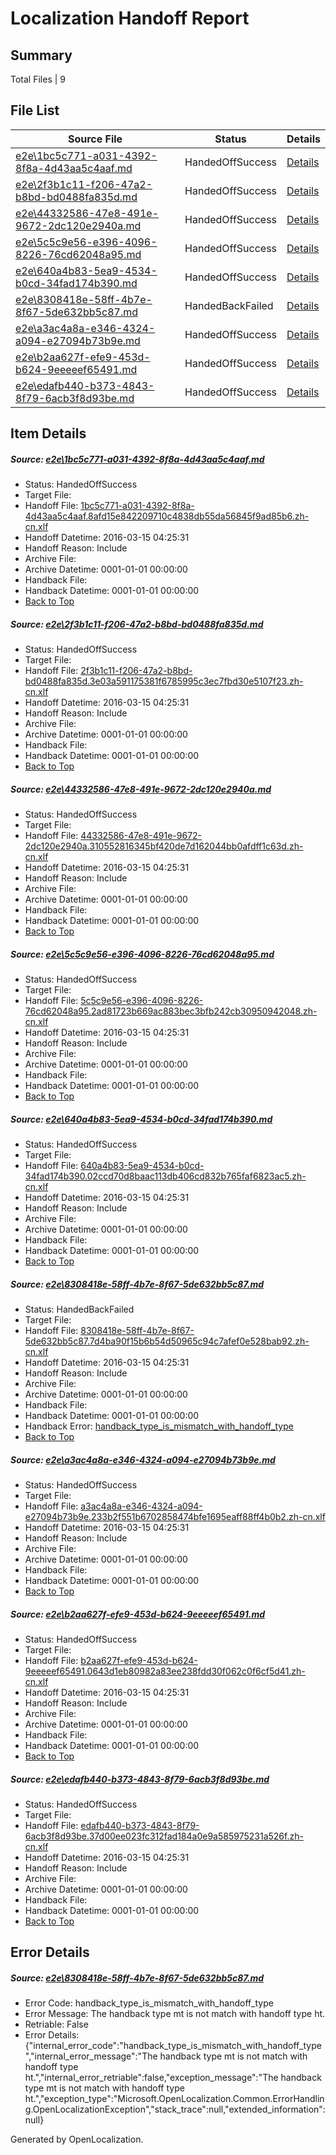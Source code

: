 # <a name='report-top'></a> Localization Handoff Report

## Summary
 Total Files | 9

## File List
 Source File | Status | Details 
 ----------- | ------ | ------- 
 [e2e\1bc5c771-a031-4392-8f8a-4d43aa5c4aaf.md](https://github.com/OpenLocalizationTest/oltest/blob/62bd7105821800d57d6cb66df537005e1426731c/e2e/1bc5c771-a031-4392-8f8a-4d43aa5c4aaf.md) | HandedOffSuccess | [Details](#58ee0fd256f9ddb60e5969e5e511396eee215e1f1)
 [e2e\2f3b1c11-f206-47a2-b8bd-bd0488fa835d.md](https://github.com/OpenLocalizationTest/oltest/blob/62bd7105821800d57d6cb66df537005e1426731c/e2e/2f3b1c11-f206-47a2-b8bd-bd0488fa835d.md) | HandedOffSuccess | [Details](#3399977744b0b679e97fe7019f939cd5a0f57c7a2)
 [e2e\44332586-47e8-491e-9672-2dc120e2940a.md](https://github.com/OpenLocalizationTest/oltest/blob/40ffced3f53bce64838537626454779e540d3b3d/e2e/44332586-47e8-491e-9672-2dc120e2940a.md) | HandedOffSuccess | [Details](#d3fa1bbfba2137c5221544ea32614048aa378a583)
 [e2e\5c5c9e56-e396-4096-8226-76cd62048a95.md](https://github.com/OpenLocalizationTest/oltest/blob/ee568c197357f9f60530ad50a03768d65c59a916/e2e/5c5c9e56-e396-4096-8226-76cd62048a95.md) | HandedOffSuccess | [Details](#e5e7c864fffa53bca1f29640291a789b2c3b4d175)
 [e2e\640a4b83-5ea9-4534-b0cd-34fad174b390.md](https://github.com/OpenLocalizationTest/oltest/blob/37d68cd6fef5ab031639b2dada077ecb8bdf3cd0/e2e/640a4b83-5ea9-4534-b0cd-34fad174b390.md) | HandedOffSuccess | [Details](#28addc9c53f8406fe9bc7beafce9b73886c0ac246)
 [e2e\8308418e-58ff-4b7e-8f67-5de632bb5c87.md](https://github.com/OpenLocalizationTest/oltest/blob/5cc58c846ebc8185917facce113d0086446b8c66/e2e/8308418e-58ff-4b7e-8f67-5de632bb5c87.md) | HandedBackFailed | [Details](#12ab1b2054c2b608acfc36ee81b123d6b0ff43c87)
 [e2e\a3ac4a8a-e346-4324-a094-e27094b73b9e.md](https://github.com/OpenLocalizationTest/oltest/blob/edf94e452d665c35a51ef3018bac3b2da8160e02/e2e/a3ac4a8a-e346-4324-a094-e27094b73b9e.md) | HandedOffSuccess | [Details](#36b4c2d4405336ec313f269781a99d50836a62eb8)
 [e2e\b2aa627f-efe9-453d-b624-9eeeeef65491.md](https://github.com/OpenLocalizationTest/oltest/blob/37d68cd6fef5ab031639b2dada077ecb8bdf3cd0/e2e/b2aa627f-efe9-453d-b624-9eeeeef65491.md) | HandedOffSuccess | [Details](#3f81517fc5dda67886b3eaf85a9556ec2b8d000710)
 [e2e\edafb440-b373-4843-8f79-6acb3f8d93be.md](https://github.com/OpenLocalizationTest/oltest/blob/0c0e5fd1333367203f6553dcd971159ac55688c0/e2e/edafb440-b373-4843-8f79-6acb3f8d93be.md) | HandedOffSuccess | [Details](#bc2fea074fb41e5f40a4c6e36f7a4bc4b968cb8c12)

## Item Details
##### <a name='58ee0fd256f9ddb60e5969e5e511396eee215e1f1'></a> Source: [e2e\1bc5c771-a031-4392-8f8a-4d43aa5c4aaf.md](https://github.com/OpenLocalizationTest/oltest/blob/62bd7105821800d57d6cb66df537005e1426731c/e2e/1bc5c771-a031-4392-8f8a-4d43aa5c4aaf.md)
* Status: HandedOffSuccess
* Target File: 
* Handoff File: [1bc5c771-a031-4392-8f8a-4d43aa5c4aaf.8afd15e842209710c4838db55da56845f9ad85b6.zh-cn.xlf](https://github.com/OpenLocalizationTestOrg/olhandoff/blob/4c7d1eb68ef633bd84895fe086814d4ea9c5969f/ol-handoff/OpenLocalizationTestOrg/oltest.zh-cn/yuwzho/1bc5c771-a031-4392-8f8a-4d43aa5c4aaf.8afd15e842209710c4838db55da56845f9ad85b6.zh-cn.xlf)
* Handoff Datetime: 2016-03-15 04:25:31
* Handoff Reason: Include
* Archive File: 
* Archive Datetime: 0001-01-01 00:00:00
* Handback File: 
* Handback Datetime: 0001-01-01 00:00:00
* [Back to Top](#report-top)

##### <a name='3399977744b0b679e97fe7019f939cd5a0f57c7a2'></a> Source: [e2e\2f3b1c11-f206-47a2-b8bd-bd0488fa835d.md](https://github.com/OpenLocalizationTest/oltest/blob/62bd7105821800d57d6cb66df537005e1426731c/e2e/2f3b1c11-f206-47a2-b8bd-bd0488fa835d.md)
* Status: HandedOffSuccess
* Target File: 
* Handoff File: [2f3b1c11-f206-47a2-b8bd-bd0488fa835d.3e03a591175381f6785995c3ec7fbd30e5107f23.zh-cn.xlf](https://github.com/OpenLocalizationTestOrg/olhandoff/blob/4c7d1eb68ef633bd84895fe086814d4ea9c5969f/ol-handoff/OpenLocalizationTestOrg/oltest.zh-cn/yuwzho/2f3b1c11-f206-47a2-b8bd-bd0488fa835d.3e03a591175381f6785995c3ec7fbd30e5107f23.zh-cn.xlf)
* Handoff Datetime: 2016-03-15 04:25:31
* Handoff Reason: Include
* Archive File: 
* Archive Datetime: 0001-01-01 00:00:00
* Handback File: 
* Handback Datetime: 0001-01-01 00:00:00
* [Back to Top](#report-top)

##### <a name='d3fa1bbfba2137c5221544ea32614048aa378a583'></a> Source: [e2e\44332586-47e8-491e-9672-2dc120e2940a.md](https://github.com/OpenLocalizationTest/oltest/blob/40ffced3f53bce64838537626454779e540d3b3d/e2e/44332586-47e8-491e-9672-2dc120e2940a.md)
* Status: HandedOffSuccess
* Target File: 
* Handoff File: [44332586-47e8-491e-9672-2dc120e2940a.310552816345bf420de7d162044bb0afdff1c63d.zh-cn.xlf](https://github.com/OpenLocalizationTestOrg/olhandoff/blob/4c7d1eb68ef633bd84895fe086814d4ea9c5969f/ol-handoff/OpenLocalizationTestOrg/oltest.zh-cn/yuwzho/44332586-47e8-491e-9672-2dc120e2940a.310552816345bf420de7d162044bb0afdff1c63d.zh-cn.xlf)
* Handoff Datetime: 2016-03-15 04:25:31
* Handoff Reason: Include
* Archive File: 
* Archive Datetime: 0001-01-01 00:00:00
* Handback File: 
* Handback Datetime: 0001-01-01 00:00:00
* [Back to Top](#report-top)

##### <a name='e5e7c864fffa53bca1f29640291a789b2c3b4d175'></a> Source: [e2e\5c5c9e56-e396-4096-8226-76cd62048a95.md](https://github.com/OpenLocalizationTest/oltest/blob/ee568c197357f9f60530ad50a03768d65c59a916/e2e/5c5c9e56-e396-4096-8226-76cd62048a95.md)
* Status: HandedOffSuccess
* Target File: 
* Handoff File: [5c5c9e56-e396-4096-8226-76cd62048a95.2ad81723b669ac883bec3bfb242cb30950942048.zh-cn.xlf](https://github.com/OpenLocalizationTestOrg/olhandoff/blob/4c7d1eb68ef633bd84895fe086814d4ea9c5969f/ol-handoff/OpenLocalizationTestOrg/oltest.zh-cn/yuwzho/5c5c9e56-e396-4096-8226-76cd62048a95.2ad81723b669ac883bec3bfb242cb30950942048.zh-cn.xlf)
* Handoff Datetime: 2016-03-15 04:25:31
* Handoff Reason: Include
* Archive File: 
* Archive Datetime: 0001-01-01 00:00:00
* Handback File: 
* Handback Datetime: 0001-01-01 00:00:00
* [Back to Top](#report-top)

##### <a name='28addc9c53f8406fe9bc7beafce9b73886c0ac246'></a> Source: [e2e\640a4b83-5ea9-4534-b0cd-34fad174b390.md](https://github.com/OpenLocalizationTest/oltest/blob/37d68cd6fef5ab031639b2dada077ecb8bdf3cd0/e2e/640a4b83-5ea9-4534-b0cd-34fad174b390.md)
* Status: HandedOffSuccess
* Target File: 
* Handoff File: [640a4b83-5ea9-4534-b0cd-34fad174b390.02ccd70d8baac113db406cd832b765faf6823ac5.zh-cn.xlf](https://github.com/OpenLocalizationTestOrg/olhandoff/blob/4c7d1eb68ef633bd84895fe086814d4ea9c5969f/ol-handoff/OpenLocalizationTestOrg/oltest.zh-cn/yuwzho/640a4b83-5ea9-4534-b0cd-34fad174b390.02ccd70d8baac113db406cd832b765faf6823ac5.zh-cn.xlf)
* Handoff Datetime: 2016-03-15 04:25:31
* Handoff Reason: Include
* Archive File: 
* Archive Datetime: 0001-01-01 00:00:00
* Handback File: 
* Handback Datetime: 0001-01-01 00:00:00
* [Back to Top](#report-top)

##### <a name='12ab1b2054c2b608acfc36ee81b123d6b0ff43c87'></a> Source: [e2e\8308418e-58ff-4b7e-8f67-5de632bb5c87.md](https://github.com/OpenLocalizationTest/oltest/blob/5cc58c846ebc8185917facce113d0086446b8c66/e2e/8308418e-58ff-4b7e-8f67-5de632bb5c87.md)
* Status: HandedBackFailed
* Target File: 
* Handoff File: [8308418e-58ff-4b7e-8f67-5de632bb5c87.7d4ba90f15b6b54d50965c94c7afef0e528bab92.zh-cn.xlf](https://github.com/OpenLocalizationTestOrg/olhandoff/blob/4c7d1eb68ef633bd84895fe086814d4ea9c5969f/ol-handoff/OpenLocalizationTestOrg/oltest.zh-cn/yuwzho/8308418e-58ff-4b7e-8f67-5de632bb5c87.7d4ba90f15b6b54d50965c94c7afef0e528bab92.zh-cn.xlf)
* Handoff Datetime: 2016-03-15 04:25:31
* Handoff Reason: Include
* Archive File: 
* Archive Datetime: 0001-01-01 00:00:00
* Handback File: 
* Handback Datetime: 0001-01-01 00:00:00
* Handback Error: [handback_type_is_mismatch_with_handoff_type](#12ab1b2054c2b608acfc36ee81b123d6b0ff43c87handback_type_is_mismatch_with_handoff_type)
* [Back to Top](#report-top)

##### <a name='36b4c2d4405336ec313f269781a99d50836a62eb8'></a> Source: [e2e\a3ac4a8a-e346-4324-a094-e27094b73b9e.md](https://github.com/OpenLocalizationTest/oltest/blob/edf94e452d665c35a51ef3018bac3b2da8160e02/e2e/a3ac4a8a-e346-4324-a094-e27094b73b9e.md)
* Status: HandedOffSuccess
* Target File: 
* Handoff File: [a3ac4a8a-e346-4324-a094-e27094b73b9e.233b2f551b6702858474bfe1695eaff88ff4b0b2.zh-cn.xlf](https://github.com/OpenLocalizationTestOrg/olhandoff/blob/4c7d1eb68ef633bd84895fe086814d4ea9c5969f/ol-handoff/OpenLocalizationTestOrg/oltest.zh-cn/yuwzho/a3ac4a8a-e346-4324-a094-e27094b73b9e.233b2f551b6702858474bfe1695eaff88ff4b0b2.zh-cn.xlf)
* Handoff Datetime: 2016-03-15 04:25:31
* Handoff Reason: Include
* Archive File: 
* Archive Datetime: 0001-01-01 00:00:00
* Handback File: 
* Handback Datetime: 0001-01-01 00:00:00
* [Back to Top](#report-top)

##### <a name='3f81517fc5dda67886b3eaf85a9556ec2b8d000710'></a> Source: [e2e\b2aa627f-efe9-453d-b624-9eeeeef65491.md](https://github.com/OpenLocalizationTest/oltest/blob/37d68cd6fef5ab031639b2dada077ecb8bdf3cd0/e2e/b2aa627f-efe9-453d-b624-9eeeeef65491.md)
* Status: HandedOffSuccess
* Target File: 
* Handoff File: [b2aa627f-efe9-453d-b624-9eeeeef65491.0643d1eb80982a83ee238fdd30f062c0f6cf5d41.zh-cn.xlf](https://github.com/OpenLocalizationTestOrg/olhandoff/blob/4c7d1eb68ef633bd84895fe086814d4ea9c5969f/ol-handoff/OpenLocalizationTestOrg/oltest.zh-cn/yuwzho/b2aa627f-efe9-453d-b624-9eeeeef65491.0643d1eb80982a83ee238fdd30f062c0f6cf5d41.zh-cn.xlf)
* Handoff Datetime: 2016-03-15 04:25:31
* Handoff Reason: Include
* Archive File: 
* Archive Datetime: 0001-01-01 00:00:00
* Handback File: 
* Handback Datetime: 0001-01-01 00:00:00
* [Back to Top](#report-top)

##### <a name='bc2fea074fb41e5f40a4c6e36f7a4bc4b968cb8c12'></a> Source: [e2e\edafb440-b373-4843-8f79-6acb3f8d93be.md](https://github.com/OpenLocalizationTest/oltest/blob/0c0e5fd1333367203f6553dcd971159ac55688c0/e2e/edafb440-b373-4843-8f79-6acb3f8d93be.md)
* Status: HandedOffSuccess
* Target File: 
* Handoff File: [edafb440-b373-4843-8f79-6acb3f8d93be.37d00ee023fc312fad184a0e9a585975231a526f.zh-cn.xlf](https://github.com/OpenLocalizationTestOrg/olhandoff/blob/4c7d1eb68ef633bd84895fe086814d4ea9c5969f/ol-handoff/OpenLocalizationTestOrg/oltest.zh-cn/yuwzho/edafb440-b373-4843-8f79-6acb3f8d93be.37d00ee023fc312fad184a0e9a585975231a526f.zh-cn.xlf)
* Handoff Datetime: 2016-03-15 04:25:31
* Handoff Reason: Include
* Archive File: 
* Archive Datetime: 0001-01-01 00:00:00
* Handback File: 
* Handback Datetime: 0001-01-01 00:00:00
* [Back to Top](#report-top)


## Error Details
##### <a name='12ab1b2054c2b608acfc36ee81b123d6b0ff43c87handback_type_is_mismatch_with_handoff_type'></a> Source: [e2e\8308418e-58ff-4b7e-8f67-5de632bb5c87.md](#12ab1b2054c2b608acfc36ee81b123d6b0ff43c87)
* Error Code: handback_type_is_mismatch_with_handoff_type
* Error Message: The handback type mt is not match with handoff type ht.
* Retriable: False
* Error Details: {"internal_error_code":"handback_type_is_mismatch_with_handoff_type","internal_error_message":"The handback type mt is not match with handoff type ht.","internal_error_retriable":false,"exception_message":"The handback type mt is not match with handoff type ht.","exception_type":"Microsoft.OpenLocalization.Common.ErrorHandling.OpenLocalizationException","stack_trace":null,"extended_information":null}


Generated by OpenLocalization.
